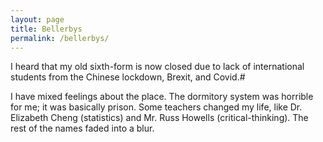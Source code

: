 ```yaml
---
layout: page
title: Bellerbys
permalink: /bellerbys/
---
```


I heard that my old sixth-form is now closed due to lack of international students from the Chinese lockdown, Brexit, and Covid.#

I have mixed feelings about the place. The dormitory system was horrible for me; it was basically  prison. Some teachers changed my life, like Dr. Elizabeth Cheng (statistics) and Mr. Russ Howells (critical-thinking). The rest of the names faded into a blur.